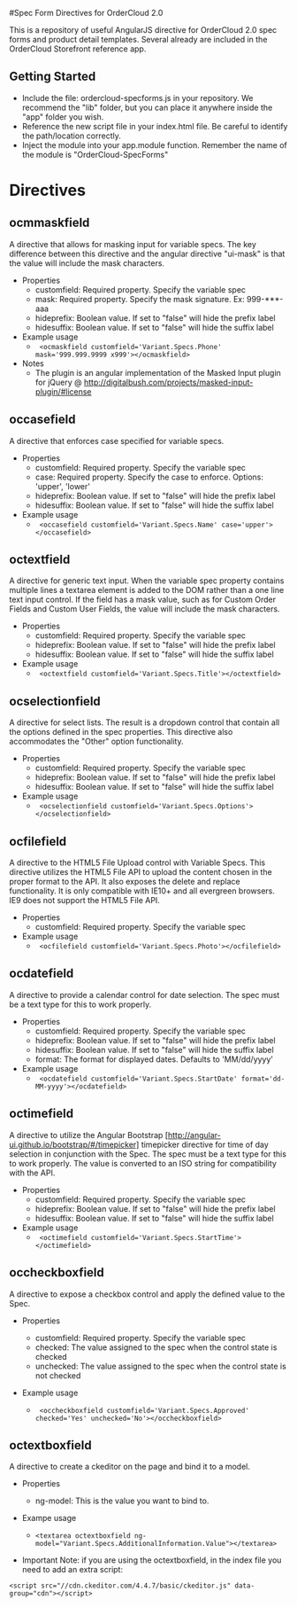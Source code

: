 #Spec Form Directives for OrderCloud 2.0

This is a repository of useful AngularJS directive for OrderCloud 2.0 spec forms and product detail templates. Several already are included in the OrderCloud Storefront reference app. 

## Getting Started

- Include the file: ordercloud-specforms.js in your repository.  We recommend the "lib" folder, but you can place it anywhere inside the "app" folder you wish. 
- Reference the new script file in your index.html file. Be careful to identify the path/location correctly.
- Inject the module into your app.module function. Remember the name of the module is "OrderCloud-SpecForms"

# Directives

## ocmmaskfield

A directive that allows for masking input for variable specs. The key difference between this directive and the angular directive "ui-mask" is that the value will include the mask characters. 

- Properties
  - customfield: Required property. Specify the variable spec
  - mask: Required property. Specify the mask signature. Ex: 999-***-aaa
  - hideprefix: Boolean value. If set to "false" will hide the prefix label
  - hidesuffix: Boolean value. If set to "false" will hide the suffix label
- Example usage
  - ``` <ocmaskfield customfield='Variant.Specs.Phone' mask='999.999.9999 x999'></ocmaskfield>```
- Notes
  - The plugin is an angular implementation of the Masked Input plugin for jQuery @ http://digitalbush.com/projects/masked-input-plugin/#license
  
## occasefield

A directive that enforces case specified for variable specs.  

- Properties
  - customfield: Required property. Specify the variable spec
  - case: Required property. Specify the case to enforce. Options: 'upper', 'lower'
  - hideprefix: Boolean value. If set to "false" will hide the prefix label
  - hidesuffix: Boolean value. If set to "false" will hide the suffix label
- Example usage
  - ``` <occasefield customfield='Variant.Specs.Name' case='upper'></occasefield>```

## octextfield

A directive for generic text input. When the variable spec property contains multiple lines a textarea element is added to the DOM rather than a one line text input control. If the field has a mask value, such as for Custom Order Fields and Custom User Fields, the value will include the mask characters. 

- Properties
  - customfield: Required property. Specify the variable spec
  - hideprefix: Boolean value. If set to "false" will hide the prefix label
  - hidesuffix: Boolean value. If set to "false" will hide the suffix label
- Example usage
  - ``` <octextfield customfield='Variant.Specs.Title'></octextfield>```

## ocselectionfield

A directive for select lists. The result is a dropdown control that contain all the options defined in the spec properties. This directive also accommodates the "Other" option functionality. 

- Properties
  - customfield: Required property. Specify the variable spec
  - hideprefix: Boolean value. If set to "false" will hide the prefix label
  - hidesuffix: Boolean value. If set to "false" will hide the suffix label
- Example usage
  - ``` <ocselectionfield customfield='Variant.Specs.Options'></ocselectionfield>```

## ocfilefield

A directive to the HTML5 File Upload control with Variable Specs. This directive utilizes the HTML5 File API to upload the content chosen in the proper format to the API. It also exposes the delete and replace functionality. It is only compatible with IE10+ and all evergreen browsers. IE9 does not support the HTML5 File API.

- Properties
  - customfield: Required property. Specify the variable spec
- Example usage
  - ``` <ocfilefield customfield='Variant.Specs.Photo'></ocfilefield>```

## ocdatefield

A directive to provide a calendar control for date selection. The spec must be a text type for this to work properly.  

- Properties
  - customfield: Required property. Specify the variable spec
  - hideprefix: Boolean value. If set to "false" will hide the prefix label
  - hidesuffix: Boolean value. If set to "false" will hide the suffix label
  - format: The format for displayed dates. Defaults to 'MM/dd/yyyy'
- Example usage
  - ``` <ocdatefield customfield='Variant.Specs.StartDate' format='dd-MM-yyyy'></ocdatefield>```

## octimefield

A directive to utilize the Angular Bootstrap [http://angular-ui.github.io/bootstrap/#/timepicker] timepicker directive for time of day selection in conjunction with the Spec. The spec must be a text type for this to work properly. The value is converted to an ISO string for compatibility with the API.

- Properties
  - customfield: Required property. Specify the variable spec
  - hideprefix: Boolean value. If set to "false" will hide the prefix label
  - hidesuffix: Boolean value. If set to "false" will hide the suffix label
- Example usage
  - ``` <octimefield customfield='Variant.Specs.StartTime'></octimefield>```

## occheckboxfield

A directive to expose a checkbox control and apply the defined value to the Spec. 

- Properties
  - customfield: Required property. Specify the variable spec
  - checked: The value assigned to the spec when the control state is checked
  - unchecked: The value assigned to the spec when the control state is not checked
  
- Example usage
  - ``` <occheckboxfield customfield='Variant.Specs.Approved' checked='Yes' unchecked='No'></occheckboxfield>```

## octextboxfield

A directive to create a ckeditor on the page and bind it to a model.
- Properties
  - ng-model: This is the value you want to bind to.

- Exampe usage
  - ``` <textarea octextboxfield ng-model="Variant.Specs.AdditionalInformation.Value"></textarea> ```

- Important Note: if you are using the octextboxfield, in the index file you need to add an extra script:
```
<script src="//cdn.ckeditor.com/4.4.7/basic/ckeditor.js" data-group="cdn"></script>
```
